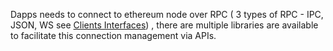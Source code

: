 Dapps needs to connect to ethereum node over RPC \( 3 types of RPC - IPC, JSON, WS see [Clients Interfaces](/goethereum/clients-interfaces.md)\) , there are multiple libraries are available to facilitate this connection management via APIs.

